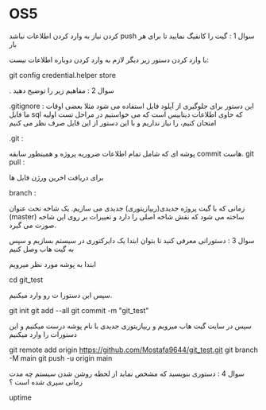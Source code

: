 # OS5
کردن نیاز به وارد کردن اطلاعات نباشد push سوال 1 : گیت را کانفیگ نمایید تا برای هر بار

با وارد کردن دستور زیر دیگر لازم به وارد کردن دوباره اطلاعات نیست:

git config credential.helper store


. سوال 2 : مفاهیم زیر را توضیح دهید

.gitignore :
این دستور برای جلوگیری از آپلود فایل استفاده می شود مثلا بعضی اوقات ما فایل 
sql
 که حاوی اطلاعات دیتابیس است که می خواستیم در مراحل تست اولیه امتحان کنیم، را نیاز نداریم و با این دستور از این قایل صرف نظر می کنیم 

.git :

پوشه ای که شامل تمام اطلاعات ضروریه پروژه و همینطور سابقه
commit
هاست. 
git pull :

برای دریافت اخرین ورژن فایل ها

branch :

زمانی که با گیت پروژه جدیدی(ریپازیتوری) جدیدی می سازیم. یک شاخه تحت عنوان
 (master)
ساخته می شود که نقش شاخه اصلی را دارد و تغییرات بر روی این شاخه صورت می گیرد.

سوال 3 : دستوراتی معرفی کنید تا بتوان ابتدا یک دایرکتوری در سیستم بسازیم و سپس به گیت هاب وصل کنیم

ابتدا به پوشه مورد نظر میرویم

cd git_test

سپس این دستورا ت رو وارد میکنیم.

git init
git add --all
git commit -m "git_test"
  
سپس در سایت گیت هاب میرویم و ریپازیتوری جدیدی با نام
پوشه درست میکنیم و این دستورات را وارد میکنیم

git remote add origin https://github.com/Mostafa9644/git_test.git
git branch -M main
git push -u origin main

سوال 4 : دستوری بنویسید که مشخص نماید از لحظه روشن شدن سیستم چه مدت زمانی سپری شده است ؟

uptime
